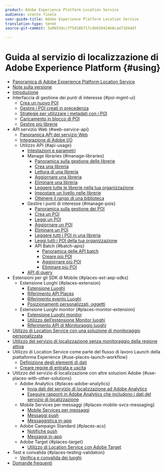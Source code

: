 ```yaml
---
product: Adobe Experience Platform Location Service
audience: utente finale
user-guide-title: Adobe Experience Platform Location Service
translation-type: tm+mt
source-git-commit: 3a9653dcc7f5d18b717c4bb59424b8cad7104dd7

---
```



# Guida al servizio di localizzazione di Adobe Experience Platform {#using}

+ [Panoramica di Adobe Experience Platform Location Service](home.md)
+ [Note sulla versione](release-notes.md)
+ [Introduzione](getting-started.md)
+ Interfaccia di gestione dei punti di interesse {#poi-mgmt-ui}
   + [Crea un nuovo POI](poi-mgmt-ui/create-a-poi-ui.md)
   + [Gestire i POI creati in precedenza](poi-mgmt-ui/managing-pois-in-the-places-ui.md)
   + [Strategie per utilizzare i metadati con i POI](poi-mgmt-ui/metadata-with-pois.md)
   + [Caricamento in blocco di POI](poi-mgmt-ui/bulk-upload-pois.md)
   + [Gestire più librerie](poi-mgmt-ui/manage-libraries-in-the-places-ui.md)
+ API servizio Web {#web-service-api}
   + [Panoramica API del servizio Web](web-service-api/places-web-services.md)
   + [Integrazione di Adobe I/O](web-service-api/adobe-i-o-integration.md)
   + Utilizzo API {#api-usage}
      + [Intestazioni e parametri](web-service-api/api-usage/headers-and-parameters.md)
      + Manage libraries {#manage-libraries}
         + [Panoramica sulla gestione delle librerie](web-service-api/api-usage/manage-libraries/manage-libraries.md)
         + [Crea una libreria](web-service-api/api-usage/manage-libraries/create-a-library.md)
         + [Lettura di una libreria](web-service-api/api-usage/manage-libraries/read-a-library.md)
         + [Aggiornare una libreria](web-service-api/api-usage/manage-libraries/update-a-library.md)
         + [Eliminare una libreria](web-service-api/api-usage/manage-libraries/delete-a-library.md)
         + [Leggere tutte le librerie nella tua organizzazione](web-service-api/api-usage/manage-libraries/read-all-libraries-in-your-organization.md)
         + [Impostare un livello nelle librerie](web-service-api/api-usage/manage-libraries/set-a-ran-on-your-libraries.md)
         + [Ottenere il rango di una biblioteca](web-service-api/api-usage/manage-libraries/get-a-librarys-rank.md)
      + Gestire i punti di interesse {#manage-pois}
         + [Panoramica sulla gestione dei POI](web-service-api/api-usage/manage-pois/manage-pois.md)
         + [Crea un POI](web-service-api/api-usage/manage-pois/create-a-poi.md)
         + [Leggi un POI](web-service-api/api-usage/manage-pois/read-a-poi.md)
         + [Aggiornare un POI](web-service-api/api-usage/manage-pois/update-a-poi.md)
         + [Eliminare un POI](web-service-api/api-usage/manage-pois/delete-a-poi.md)
         + [Leggere tutti i POI in una libreria](web-service-api/api-usage/manage-pois/read-all-pois-in-a-library.md)
         + [Leggi tutti i POI della tua organizzazione](web-service-api/api-usage/manage-pois/read-all-pois-in-your-organization.md)
         + API Batch {#batch-apis}
            + [Panoramica delle API batch](web-service-api/api-usage/manage-pois/batch-apis/batch-apis.md)
            + [Creare più POI](web-service-api/api-usage/manage-pois/batch-apis/create-multiple-pois.md)
            + [Aggiornare più POI](web-service-api/api-usage/manage-pois/batch-apis/update-multiple-pois.md)
            + [Eliminare più POI](web-service-api/api-usage/manage-pois/batch-apis/delete-multiple-pois.md)
      + [API di query](web-service-api/api-usage/query-apis.md)
+ Estensioni per gli SDK di Mobile {#places-ext-aep-sdks}
   + Estensione Luoghi {#places-extension}
      + [Estensione Luoghi](places-ext-aep-sdks/places-extension/places-extension.md)
      + [Riferimento API Places](places-ext-aep-sdks/places-extension/places-api-reference.md)
      + [Riferimento evento Luoghi](places-ext-aep-sdks/places-extension/places-event-ref.md)
      + [Posizionamenti personalizzati, oggetti](places-ext-aep-sdks/places-extension/cust-places-objects.md)
   + Estensione Luoghi monitor {#places-monitor-extension}
      + [Estensione Luoghi monitor](places-ext-aep-sdks/places-monitor-extension/places-monitor-extension.md)
      + [Utilizzo dell’estensione Monitor luoghi](places-ext-aep-sdks/places-monitor-extension/using-places-monitor-extension.md)
      + [Riferimento API di Monitoraggio luoghi](places-ext-aep-sdks/places-monitor-extension/places-monitor-api-reference.md)
+ [Utilizzo di Location Service con una soluzione di monitoraggio personalizzata](using-your-own-monitor.md)
+ [Utilizzo del servizio di localizzazione senza monitoraggio della regione attiva](use-places-without-active-monitoring.md)
+ Utilizzo di Location Service come parte del flusso di lavoro Launch della piattaforma Experience {#use-places-launch-workflow}
   + [Definizione degli elementi di dati](use-places-launch-workflow/define-data-elements.md)
   + [Creare regole di entrata e uscita](use-places-launch-workflow/create-rule-places-property.md)
+ Utilizzo del servizio di localizzazione con altre soluzioni Adobe {#use-places-with-other-solutions}
   + Adobe Analytics {#places-adobe-analytics}
      + [Invia dati del servizio di localizzazione ad Adobe Analytics](use-places-with-other-solutions/places-adobe-analytics/use-places-adobe-analytics.md)
      + [Eseguire rapporti in Adobe Analytics che includono i dati del servizio di localizzazione](use-places-with-other-solutions/places-adobe-analytics/run-reports-aa-places-data.md)
   + Mobile Services per messaggi {#places-mobile-svcs-messaging}
      + [Mobile Services per messaggi](use-places-with-other-solutions/places-mobile-svcs-for-messaging/use-places-mobie-svcs-messaging.md)
      + [Messaggi push](use-places-with-other-solutions/places-mobile-svcs-for-messaging/mobile-svcs-messaging-push.md)
      + [Messaggistica in-app](use-places-with-other-solutions/places-mobile-svcs-for-messaging/mobile-svcs-messaging-inapp.md)
   + Adobe Campaign Standard {#places-acs}
      + [Notifiche push](use-places-with-other-solutions/places-acs/places-acs-push-notifications.md)
      + [Messaggi in-app](use-places-with-other-solutions/places-acs/places-acs-in-app-messages.md)
   + Adobe Target {#places-target}
      + [Utilizzo di Location Service con Adobe Target](use-places-with-other-solutions/places-target/places-target.md)
+ Test e convalida {#places-testing-validation}
   + [Verifica e convalida dei luoghi](places-testing-validation/test-validate-places.md)
+ [Domande frequenti](places-faqs.md)
